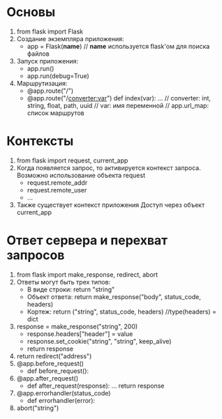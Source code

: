 # Основы
1) from flask import Flask
2) Создание экземпляра приложения:
    - app = Flask(__name__)
    // __name__ используется flask'ом для поиска файлов
3) Запуск приложения:
    - app.run()
    - app.run(debug=True)
4) Маршрутизация:
    - @app.route("/")
    - @app.route("/<converter:var>")
      def index(var):
        ...
    // converter: int, string, float, path, uuid
    // var: имя переменной
    // app.url_map: список маршрутов

# Контексты
1) from flask import request, current_app
2) Когда появляется запрос, то активируется контекст запроса.
   Возможно использование объекта request
   - request.remote_addr
   - request.remote_user
   - ...
3) Также существует контекст приложения
   Доступ через объект current_app

# Ответ сервера и перехват запросов
1) from flask import make_response, redirect, abort
2) Ответы могут быть трех типов:
    - В виде строки: return "string"
    - Объект ответа: return make_response("body", status_code, headers)
    - Кортеж:        return ("string", status_code, headers) //type(headers) = dict
3) response = make_response("string", 200)
    - response.headers["header"] = value
    - response.set_cookie("string", "string", keep_alive)
    - return response
4) return redirect("address")
5) @app.before_request()
    - def before_request():
6) @app.after_request()
    - def after_request(response): ... return response
7) @app.errorhandler(status_code)
    - def errorhandler(error):
8) abort("string")
